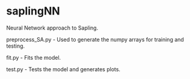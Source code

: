 # saplingNN
Neural Network approach to Sapling.

preprocess_SA.py - Used to generate the numpy arrays for training and testing.

fit.py - Fits the model.

test.py - Tests the model and generates plots.
